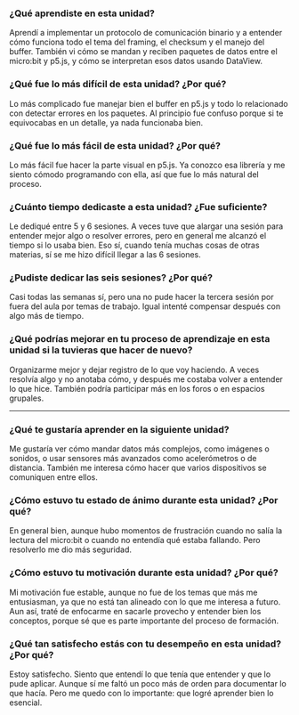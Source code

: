 ### ¿Qué aprendiste en esta unidad?  
Aprendí a implementar un protocolo de comunicación binario y a entender cómo funciona todo el tema del framing, el checksum y el manejo del buffer. También vi cómo se mandan y reciben paquetes de datos entre el micro:bit y p5.js, y cómo se interpretan esos datos usando DataView.
 
### ¿Qué fue lo más difícil de esta unidad? ¿Por qué?  
Lo más complicado fue manejar bien el buffer en p5.js y todo lo relacionado con detectar errores en los paquetes. Al principio fue confuso porque si te equivocabas en un detalle, ya nada funcionaba bien.

### ¿Qué fue lo más fácil de esta unidad? ¿Por qué?  
Lo más fácil fue hacer la parte visual en p5.js. Ya conozco esa librería y me siento cómodo programando con ella, así que fue lo más natural del proceso.

### ¿Cuánto tiempo dedicaste a esta unidad? ¿Fue suficiente?  
Le dediqué entre 5 y 6 sesiones. A veces tuve que alargar una sesión para entender mejor algo o resolver errores, pero en general me alcanzó el tiempo si lo usaba bien. Eso sí, cuando tenía muchas cosas de otras materias, sí se me hizo difícil llegar a las 6 sesiones.

### ¿Pudiste dedicar las seis sesiones? ¿Por qué?  
Casi todas las semanas sí, pero una no pude hacer la tercera sesión por fuera del aula por temas de trabajo. Igual intenté compensar después con algo más de tiempo.

### ¿Qué podrías mejorar en tu proceso de aprendizaje en esta unidad si la tuvieras que hacer de nuevo?  
Organizarme mejor y dejar registro de lo que voy haciendo. A veces resolvía algo y no anotaba cómo, y después me costaba volver a entender lo que hice. También podría participar más en los foros o en espacios grupales.  

---

### ¿Qué te gustaría aprender en la siguiente unidad?  
Me gustaría ver cómo mandar datos más complejos, como imágenes o sonidos, o usar sensores más avanzados como acelerómetros o de distancia. También me interesa cómo hacer que varios dispositivos se comuniquen entre ellos.

### ¿Cómo estuvo tu estado de ánimo durante esta unidad? ¿Por qué?
En general bien, aunque hubo momentos de frustración cuando no salía la lectura del micro:bit o cuando no entendía qué estaba fallando. Pero resolverlo me dio más seguridad.

### ¿Cómo estuvo tu motivación durante esta unidad? ¿Por qué?  
Mi motivación fue estable, aunque no fue de los temas que más me entusiasman, ya que no está tan alineado con lo que me interesa a futuro. Aun así, traté de enfocarme en sacarle provecho y entender bien los conceptos, porque sé que es parte importante del proceso de formación.

### ¿Qué tan satisfecho estás con tu desempeño en esta unidad? ¿Por qué?  
Estoy satisfecho. Siento que entendí lo que tenía que entender y que lo pude aplicar. Aunque sí me faltó un poco más de orden para documentar lo que hacía. Pero me quedo con lo importante: que logré aprender bien lo esencial.
